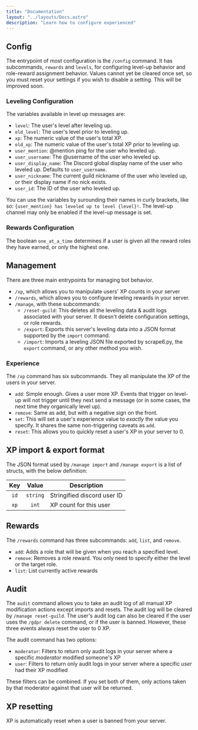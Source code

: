 ```yaml
---
title: "Documentation"
layout: "../layouts/Docs.astro"
description: "Learn how to configure experienced"
---
```


## Config

The entrypoint of most configuration is the `/config` command. It has subcommands, `rewards` and `levels`, for
configuring level-up behavior and role-reward assignment behavior. Values cannot yet be cleared once set, so you must
reset your settings if you wish to disable a setting. This will be improved soon.

### Leveling Configuration

The variables available in level up messages are:

- `level`: The user's level after leveling up.
- `old_level`: The user's level prior to leveling up.
- `xp`: The numeric value of the user's total XP.
- `old_xp`: The numeric value of the user's total XP prior to leveling up.
- `user_mention`: @mention ping for the user who leveled up.
- `user_username`: The @username of the user who leveled up.
- `user_display_name`: The Discord global display name of the user who leveled up. Defaults to `user_username`.
- `user_nickname`: The current guild nickname of the user who leveled up, or their display name if no nick exists.
- `user_id`: The ID of the user who leveled up.

You can use the variables by surounding their names in curly brackets, like so:
`{user_mention} has leveled up to level {level}!`.
The level-up channel may only be enabled if the level-up message is set.

### Rewards Configuration

The boolean `one_at_a_time` determines if a user is given all the reward roles they have earned, or only the highest
one.

## Management

There are three main entrypoints for managing bot behavior.

- `/xp`, which allows you to manipulate users' XP counts in your server
- `/rewards`, which allows you to configure leveling rewards in your server.
- `/manage`, with these subcommands:
  - `/reset-guild`: This deletes all the leveling data & audit logs associated with your server.
    It doesn't delete configuration settings, or role rewards.
  - `/export`: Exports this server's leveling data into a JSON format supported by the `import` command.
  - `/import`: Imports a leveling JSON file exported by scrape6.py, the `export` command, or any other method you wish.

### Experience

The `/xp` command has six subcommands. They all manipulate the XP of the users in your server.

- `add`: Simple enough. Gives a user more XP. Events that trigger on level-up will not trigger until they next send a message (or in some cases, the next time they organically level up).
- `remove`: Same as add, but with a negative sign on the front.
- `set`: This will set a user's experience value to _exactly_ the value you specify. It shares the same non-triggering caveats as `add`.
- `reset`: This allows you to quickly reset a user's XP in your server to 0.

## XP import & export format

The JSON format used by `/manage import` and `/manage export` is a list of structs, with the below
definition:

| Key  |  Value   | Description                 |
| :--: | :------: | --------------------------- |
| `id` | `string` | Stringified discord user ID |
| `xp` |  `int`   | XP count for this user      |

## Rewards

The `/rewards` command has three subcommands: `add`, `list`, and `remove`.

- `add`: Adds a role that will be given when you reach a specified level.
- `remove`: Removes a role reward. You only need to specify either the level or the target role.
- `list`: List currently active rewards

## Audit

The `audit` command allows you to take an audit log of all manual XP modification actions except imports and resets.
The audit log will be cleared by `/manage reset-guild`. The user's audit log can also be cleared if the user uses the `/gdpr delete` command, or if the user is banned. However, these three events always reset the user to 0 XP.

The audit command has two options:

- `moderator`: Filters to return only audit logs in your server where a specific _moderator_ modified someone's XP
- `user`: Filters to return only audit logs in your server where a specific _user_ had their XP modified

These filters can be combined. If you set both of them, only actions taken by that moderator against that user
will be returned.

## XP resetting

XP is automatically reset when a user is banned from your server.
